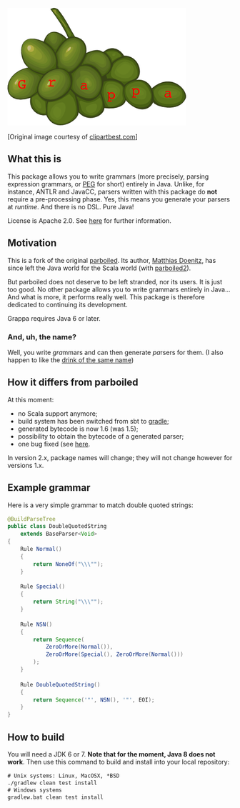 ![logo](misc/grappa-logo.png)

\[Original image courtesy of [clipartbest.com](www.clipartbest.com/clipart-Kin5EMyiq)\]

## What this is

This package allows you to write grammars (more precisely, parsing expression grammars, or
[PEG](http://en.wikipedia.org/wiki/Parsing_expression_grammar) for short) entirely in Java. Unlike,
for instance, ANTLR and JavaCC, parsers written with this package do **not** require a
pre-processing phase. Yes, this means you generate your parsers at _runtime_. And there is no DSL.
Pure Java!

License is Apache 2.0. See [here](https://github.com/parboiled1/project-info) for further
information.

## Motivation

This is a fork of the original [parboiled](https://github.com/sirthias/parboiled). Its author,
[Matthias Doenitz](https://github.com/sirthias), has since left the Java world for the Scala world
(with [parboiled2](https://github.com/sirthias/parboiled2)).

But parboiled does not deserve to be left stranded, nor its users. It is just
too good. No other package allows you to write grammars entirely in Java... And
what is more, it performs really well. This package is therefore dedicated to
continuing its development.

Grappa requires Java 6 or later.

### And, uh, the name?

Well, you write <i>gra</i>mmars and can then generate <i>pa</i>rsers for them. (I also happen to
like the [drink of the same name](http://www.istitutograppa.org/))

## How it differs from parboiled

At this moment:

* no Scala support anymore;
* build system has been switched from sbt to [gradle](http://gradle.org);
* generated bytecode is now 1.6 (was 1.5);
* possibility to obtain the bytecode of a generated parser;
* one bug fixed (see [here](https://github.com/parboiled1/parboiled-core/issues/1).

In version 2.x, package names will change; they will not change however for versions 1.x.

## Example grammar

Here is a very simple grammar to match double quoted strings:

```java
@BuildParseTree
public class DoubleQuotedString
    extends BaseParser<Void>
{
    Rule Normal()
    {
        return NoneOf("\\\"");
    }

    Rule Special()
    {
        return String("\\\"");
    }

    Rule NSN()
    {
        return Sequence(
            ZeroOrMore(Normal()),
            ZeroOrMore(Special(), ZeroOrMore(Normal()))
        );
    }

    Rule DoubleQuotedString()
    {
        return Sequence('"', NSN(), '"', EOI);
    }
}
```

## How to build

You will need a JDK 6 or 7. **Note that for the moment, Java 8 does not work**. Then use this
command to build and install into your local repository:

```
# Unix systems: Linux, MacOSX, *BSD
./gradlew clean test install
# Windows systems
gradlew.bat clean test install
```

